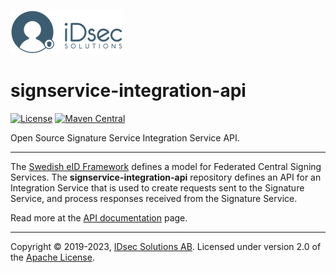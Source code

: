 ![Logo](docs/img/idsec.png)

# signservice-integration-api

[![License](https://img.shields.io/badge/License-Apache%202.0-blue.svg)](https://opensource.org/licenses/Apache-2.0) [![Maven Central](https://maven-badges.herokuapp.com/maven-central/se.idsec.signservice.integration/signservice-integration-api/badge.svg)](https://maven-badges.herokuapp.com/maven-central/se.idsec.signservice.integration/signservice-integration-api)

Open Source Signature Service Integration Service API.

---

The [Swedish eID Framework](https://docs.swedenconnect.se/technical-framework/) defines a model for Federated Central Signing Services. The **signservice-integration-api** repository defines an API for an Integration Service that is used to create requests sent to the Signature Service, and process responses received from the Signature Service.

Read more at the [API documentation](https://idsec-solutions.github.io/signservice-integration-api/) page.

---

Copyright &copy; 2019-2023, [IDsec Solutions AB](http://www.idsec.se). Licensed under version 2.0 of the [Apache License](http://www.apache.org/licenses/LICENSE-2.0).
